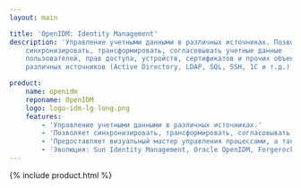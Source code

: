 ```yaml
---
layout: main

title: 'OpenIDM: Identity Management'
description: 'Управление учетными данными в различных источниках. Позволяет
    синхронизировать, трансформировать, согласовывать учетные данные
    пользователей, прав доступа, устройств, сертификатов и прочих объектов из
    различных источников (Active Directory, LDAP, SQL, SSH, 1C и т.д.)'

product:
    name: openidm
    reponame: OpenIDM
    logo: logo-idm-lg-long.png
    features:
        - 'Управление учетными данными в различных источниках.'
        - 'Позволяет синхронизировать, трансформировать, согласовывать учетные данные пользователей, прав доступа, устройств, сертификатов и прочих объектов из различных источников (Active Directory, LDAP, SQL, SSH, 1C и т.д.): кадровых систем, справочников, систем управления заявками и каталогами унаследованных систем.'
        - 'Предоставляет визуальный мастер управления процессами, а также UI и REST JSON/API для быстрой интеграции и расширения функционала.'
        - 'Эволюция: Sun Identity Management, Oracle OpenIDM, Forgerock/Open Identity Platform OpenIDM'        
---
```

{% include product.html %}